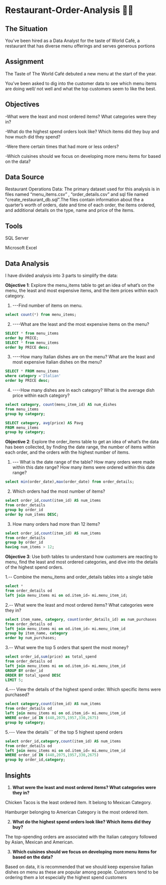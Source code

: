 # Restaurant-Order-Analysis  🥘🥫

##  The Situation

You’ve been hired as a Data Analyst for the taste of World Café, a restaurant that has diverse menu offerings and serves generous portions

## Assignment  

The Taste of The World Café debuted a new menu at the start of the year.

You’ve been asked to dig into the customer data to see which menu items are doing well/ not well and what the top customers seem to  like the best.

## Objectives

-What were the least and most ordered items? What categories were they in?

-What do the highest spend orders look like? Which items did they buy and how much did they spend?

-Were there certain times that had more or less orders?

-Which cuisines should we focus on developing more menu items for based on the data?

## Data Source

Restaurant Operations Data: The primary dataset used for this analysis is in files named “menu_items.csv” , “order_details.csv” and sql file named "create_restaurant_db.sql".The files contain information about the a quarter’s worth of orders, date and time of each order, the items ordered, and additional details on the type, name and price of the items.

## Tools 

SQL Server 

Microsoft Excel

## Data Analysis

I have divided analysis into 3 parts to simplify the data:

**Objective 1**:  Explore the menu_items table to get an idea of what’s on the menu, the least and most expensive items, and the item prices within each category.

1.	---Find number of items on menu.

  ```sql
  select count(*) from menu_items;
  ```
2.	----What are the least and the most expensive items on the menu?
```sql
SELECT * from menu_items
order by PRICE;
SELECT * from menu_items
order by PRICE desc;
```
  
3.	----How many Italian dishes are on the menu? What are the least and most expensive Italian dishes on the menu?
```sql
SELECT * FROM menu_items 
where category ='Italian'
order by PRICE desc;
```

4.	----How many dishes are in each category? What is the average dish price within each category?
```sql
select category, count(menu_item_id) AS num_dishes
from menu_items
group by category;

SELECT category, avg(price) AS Pavg
FROM menu_items 
group by category;
```

**Objective 2**:  Explore the order_items table to get an idea of what’s the data has been collected, by finding the date range, the number of items within each order, and the orders with the highest number of items.

1.	--- What is the date range of the table? How many orders were made within this date range? How many items were ordered within this date range?
```sql
select min(order_date),max(order_date) from order_details;
```
2.	Which orders had the most number of items?
```sql
select order_id,count(item_id) AS num_items
from order_details
group by order_id
order by num_items DESC;
```

3.	How many orders had more than 12 items?
```sql
select order_id,count(item_id) AS num_items
from order_details
group by order_id
having num_items > 12;
```

**Objective 3**:  Use both tables to understand how customers are reacting to menu, find the least and most ordered categories, and dive into the details of the highest spend orders.

1.-- Combine the menu_items and order_details tables into a single table
```sql
select *
from order_details od
left join menu_items mi on od.item_id= mi.menu_item_id;
```

2.-- What were the least and most ordered items? What categories were they in?
```sql
select item_name, category, count(order_details_id) as num_purchases
from order_details od
left join menu_items mi on od.item_id= mi.menu_item_id
group by item_name, category
order by num_purchases;
```

3.-- What were the top 5 orders that spent the most money?
```sql
select order_id,sum(price) as total_spend
from order_details od
left join menu_items mi on od.item_id= mi.menu_item_id
GROUP BY order_id
ORDER BY total_spend DESC
LIMIT 5;
```

4.--- View the details of the highest spend order. Which specific items were purchased?
```sql
select category,count(item_id) AS num_items
from order_details od
left join menu_items mi on od.item_id= mi.menu_item_id
WHERE order_id IN (440,2075,1957,330,2675)
group by category;
```

5.--- View the details``` of the top 5 highest spend orders
```sql
select order_id,category,count(item_id) AS num_items
from order_details od
left join menu_items mi on od.item_id= mi.menu_item_id
WHERE order_id IN (440,2075,1957,330,2675)
group by order_id,category;
```





## Insights


1.	**What were the least and most ordered items? What categories were they in?**

Chicken Tacos is the least ordered item. It belong to Mexican Category.

Hamburger belonging to American Category is the most ordered item.

2.	**What do the highest spend orders look like? Which items did they buy?**

The top-spending orders are associated with the Italian category followed by Asian, Mexican and American.

3.	**Which cuisines should we focus on developing more menu items for based on the data?**

Based on data, it is recommended that we should keep expensive Italian dishes on menu as these are popular among people. Customers tend to be ordering them a lot especially the highest spend customers






